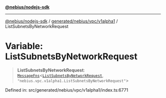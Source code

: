 [**@nebius/nodejs-sdk**](../../../../../README.md)

***

[@nebius/nodejs-sdk](../../../../../README.md) / [generated/nebius/vpc/v1alpha1](../README.md) / ListSubnetsByNetworkRequest

# Variable: ListSubnetsByNetworkRequest

> **ListSubnetsByNetworkRequest**: [`MessageFns`](../../../../../runtime/protos/core/interfaces/MessageFns.md)\<[`ListSubnetsByNetworkRequest`](../interfaces/ListSubnetsByNetworkRequest.md), `"nebius.vpc.v1alpha1.ListSubnetsByNetworkRequest"`\>

Defined in: src/generated/nebius/vpc/v1alpha1/index.ts:6771

